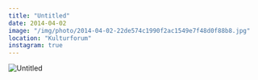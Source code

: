 ```yaml
---
title: "Untitled"
date: 2014-04-02
image: "/img/photo/2014-04-02-22de574c1990f2ac1549e7f48d0f88b8.jpg"
location: "Kulturforum"
instagram: true
---
```


![Untitled](/img/photo/2014-04-02-22de574c1990f2ac1549e7f48d0f88b8.jpg)
